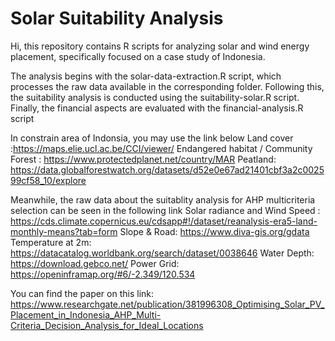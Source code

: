 # Solar Suitability Analysis

Hi, this repository contains R scripts for analyzing solar and wind energy placement, specifically focused on a case study of Indonesia.

The analysis begins with the solar-data-extraction.R script, which processes the raw data available in the corresponding folder. Following this, the suitability analysis is conducted using the suitability-solar.R script. Finally, the financial aspects are evaluated with the financial-analysis.R script

In constrain area of Indonsia, you may use the link below
Land cover :https://maps.elie.ucl.ac.be/CCI/viewer/
Endangered habitat / Community Forest : https://www.protectedplanet.net/country/MAR
Peatland:
https://data.globalforestwatch.org/datasets/d52e0e67ad21401cbf3a2c002599cf58_10/explore

Meanwhile, the raw data about the suitablity analysis for AHP multicriteria selection can be seen in the following link
Solar radiance and Wind Speed : https://cds.climate.copernicus.eu/cdsapp#!/dataset/reanalysis-era5-land-monthly-means?tab=form
Slope & Road: 
https://www.diva-gis.org/gdata
Temperature at 2m:
https://datacatalog.worldbank.org/search/dataset/0038646
Water Depth:
https://download.gebco.net/
Power Grid: 
https://openinframap.org/#6/-2.349/120.534




You can find the paper on this link:
https://www.researchgate.net/publication/381996308_Optimising_Solar_PV_Placement_in_Indonesia_AHP_Multi-Criteria_Decision_Analysis_for_Ideal_Locations
